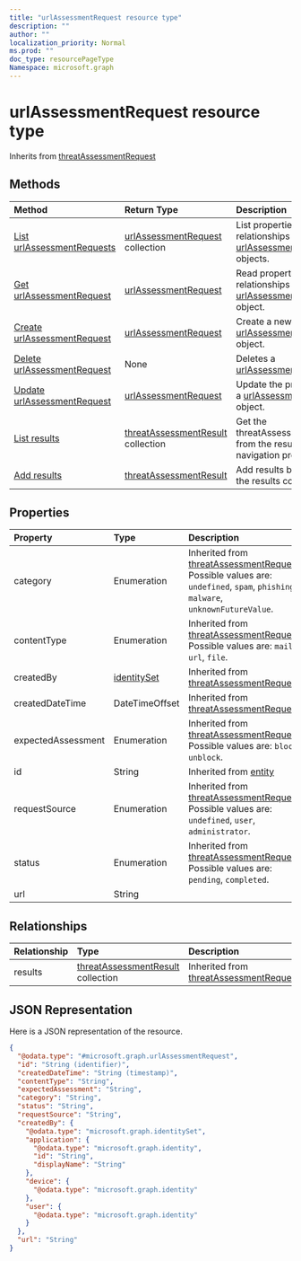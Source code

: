 ```yaml
---
title: "urlAssessmentRequest resource type"
description: ""
author: ""
localization_priority: Normal
ms.prod: ""
doc_type: resourcePageType
Namespace: microsoft.graph
---
```



# urlAssessmentRequest resource type




Inherits from [threatAssessmentRequest](../resources/threatAssessmentRequest.md)

## Methods
|Method|Return Type|Description|
|:---|:---|:---|
|[List urlAssessmentRequests](../api/urlassessmentrequest-list.md)|[urlAssessmentRequest](../resources/urlAssessmentRequest.md) collection|List properties and relationships of the [urlAssessmentRequest](../resources/urlassessmentrequest.md) objects.|
|[Get urlAssessmentRequest](../api/urlassessmentrequest-get.md)|[urlAssessmentRequest](../resources/urlAssessmentRequest.md)|Read properties and relationships of the [urlAssessmentRequest](../resources/urlassessmentrequest.md) object.|
|[Create urlAssessmentRequest](../api/urlassessmentrequest-create.md)|[urlAssessmentRequest](../resources/urlAssessmentRequest.md)|Create a new [urlAssessmentRequest](../resources/urlassessmentrequest.md) object.|
|[Delete urlAssessmentRequest](../api/urlassessmentrequest-delete.md)|None|Deletes a [urlAssessmentRequest](../resources/urlassessmentrequest.md).|
|[Update urlAssessmentRequest](../api/urlassessmentrequest-update.md)|[urlAssessmentRequest](../resources/urlAssessmentRequest.md)|Update the properties of a [urlAssessmentRequest](../resources/urlassessmentrequest.md) object.|
|[List results](../api/urlassessmentrequest-list-results.md)|[threatAssessmentResult](../resources/threatAssessmentResult.md) collection|Get the threatAssessmentResults from the results navigation property.|
|[Add results](../api/urlassessmentrequest-post-results.md)|[threatAssessmentResult](../resources/threatAssessmentResult.md)|Add results by posting to the results collection.|

## Properties
|Property|Type|Description|
|:---|:---|:---|
|category|Enumeration| Inherited from [threatAssessmentRequest](../resources/threatAssessmentRequest.md). Possible values are: `undefined`, `spam`, `phishing`, `malware`, `unknownFutureValue`.|
|contentType|Enumeration| Inherited from [threatAssessmentRequest](../resources/threatAssessmentRequest.md). Possible values are: `mail`, `url`, `file`.|
|createdBy|[identitySet](../resources/identitySet.md)| Inherited from [threatAssessmentRequest](../resources/threatAssessmentRequest.md)|
|createdDateTime|DateTimeOffset| Inherited from [threatAssessmentRequest](../resources/threatAssessmentRequest.md)|
|expectedAssessment|Enumeration| Inherited from [threatAssessmentRequest](../resources/threatAssessmentRequest.md). Possible values are: `block`, `unblock`.|
|id|String| Inherited from [entity](../resources/entity.md)|
|requestSource|Enumeration| Inherited from [threatAssessmentRequest](../resources/threatAssessmentRequest.md). Possible values are: `undefined`, `user`, `administrator`.|
|status|Enumeration| Inherited from [threatAssessmentRequest](../resources/threatAssessmentRequest.md). Possible values are: `pending`, `completed`.|
|url|String||

## Relationships
|Relationship|Type|Description|
|:---|:---|:---|
|results|[threatAssessmentResult](../resources/threatAssessmentResult.md) collection| Inherited from [threatAssessmentRequest](../resources/threatAssessmentRequest.md)|

## JSON Representation
Here is a JSON representation of the resource.
<!-- {
  "blockType": "resource",
  "keyProperty": "id",
  "@odata.type": "microsoft.graph.urlAssessmentRequest",
  "baseType": "microsoft.graph.threatAssessmentRequest",
  "openType": false
}
-->
``` json
{
  "@odata.type": "#microsoft.graph.urlAssessmentRequest",
  "id": "String (identifier)",
  "createdDateTime": "String (timestamp)",
  "contentType": "String",
  "expectedAssessment": "String",
  "category": "String",
  "status": "String",
  "requestSource": "String",
  "createdBy": {
    "@odata.type": "microsoft.graph.identitySet",
    "application": {
      "@odata.type": "microsoft.graph.identity",
      "id": "String",
      "displayName": "String"
    },
    "device": {
      "@odata.type": "microsoft.graph.identity"
    },
    "user": {
      "@odata.type": "microsoft.graph.identity"
    }
  },
  "url": "String"
}
```

